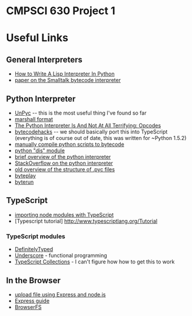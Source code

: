 CMPSCI 630 Project 1
=========

# Useful Links

## General Interpreters
* [How to Write A Lisp Interpreter In Python](http://norvig.com/lispy.html)
* [paper on the Smalltalk bytecode interpreter](http://smalltalk.gnu.org/files/vmimpl.pdf)

## Python Interpreter
* [UnPyc](http://sourceforge.net/projects/unpyc/) -- this is the most useful thing I've found so far
* [marshall format](http://daeken.com/2010-02-20_Python_Marshal_Format.html)
* [The Python Interpreter Is And Not At All Terrifying: Opcodes](http://www.slideshare.net/alexgolec/python-opcodes)
* [bytecodehacks](http://sourceforge.net/projects/bytecodehacks/) -- we should basically port this into TypeScript (everything is of course out of date, this was written for ~Python 1.5.2)
* [manually compile python scripts to bytecode](https://docs.python.org/2/library/compileall.html)
* [python "dis" module](https://docs.python.org/2/library/dis.html)
* [brief overview of the python interpreter](https://akaptur.github.io/blog/2013/11/15/introduction-to-the-python-interpreter/)
* [StackOverflow on the python interpreter](https://stackoverflow.com/questions/3299648/python-compilation-interpretation-process)
* [old overview of the structure of .pyc files](http://nedbatchelder.com/blog/200804/the_structure_of_pyc_files.html)
* [byteplay](https://wiki.python.org/moin/ByteplayDoc)
* [byterun](https://github.com/nedbat/byterun/tree/master/byterun)

## TypeScript
* [importing node modules with TypeScript](https://stackoverflow.com/questions/18378503/importing-node-modules-with-typescript)
* [Typescript tutorial] http://www.typescriptlang.org/Tutorial 

### TypeScript modules
* [DefinitelyTyped](https://github.com/georgiosd/DefinitelyTyped)
* [Underscore](http://underscorejs.org/) - functional programming
* [TypeScript Collections](https://github.com/basarat/typescript-collections) - I can't figure how how to get this to work


## In the Browser
* [upload file using Express and node.js](https://stackoverflow.com/questions/23691194/node-express-file-upload)
* [Express guide](http://expressjs.com/guide.html)
* [BrowserFS](https://github.com/jvilk/BrowserFS)

